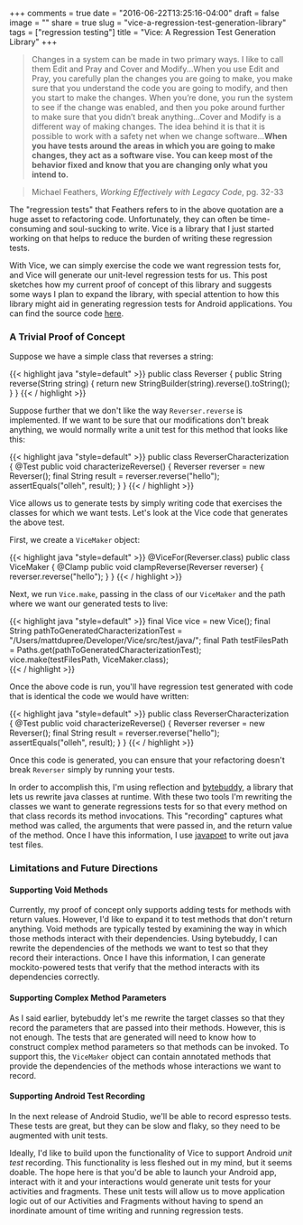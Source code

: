 +++
comments = true
date = "2016-06-22T13:25:16-04:00"
draft = false
image = ""
share = true
slug = "vice-a-regression-test-generation-library"
tags = ["regression testing"]
title = "Vice: A Regression Test Generation Library"
+++

>Changes in a system can be made in two primary ways. I like to call them Edit and Pray and Cover and Modify...When you use Edit and Pray, you carefully plan the changes you are going to make, you make sure that you understand the code you are going to modify, and then you start to make the changes. When you’re done, you run the system to see if the change was enabled, and then you poke around further to make sure that you didn’t break anything...Cover and Modify is a different way of making changes. The idea behind it is that it is possible to work with a safety net when we change software...**When you have tests around the areas in which you are going to make changes, they act as a software vise. You can keep most of the behavior fixed and know that you are changing only what you intend to.**

>Michael Feathers, *Working Effectively with Legacy Code*, pg. 32-33

The "regression tests" that Feathers refers to in the above quotation are a huge asset to refactoring code. Unfortunately, they can often be time-consuming and soul-sucking to write. Vice is a library that I just started working on that helps to reduce the burden of writing these regression tests.

With Vice, we can simply exercise the code we want regression tests for, and Vice will generate our unit-level regression tests for us. This post sketches how my current proof of concept of this library and suggests some ways I plan to expand the library, with special attention to how this library might aid in generating regression tests for Android applications. You can find the source code [here](https://github.com/kmdupr33/Vice).

### A Trivial Proof of Concept

Suppose we have a simple class that reverses a string:

{{< highlight java "style=default" >}}
public class Reverser {
    public String reverse(String string) {
        return new StringBuilder(string).reverse().toString();
    }
}
{{< / highlight >}}

Suppose further that we don't like the way `Reverser.reverse` is implemented. If we want to be sure that our modifications don't break anything, we would normally write a unit test for this method that looks like this:

{{< highlight java "style=default" >}}
public class ReverserCharacterization {
  @Test
  public void characterizeReverse() {
    Reverser reverser = new Reverser();
    final String result = reverser.reverse("hello");
    assertEquals("olleh", result);
  }
}
{{< / highlight >}}

Vice allows us to generate tests by simply writing code that exercises the classes for which we want tests. Let's look at the Vice code that generates the above test.

First, we create a `ViceMaker` object:

{{< highlight java "style=default" >}}
@ViceFor(Reverser.class)
public class ViceMaker {
    @Clamp
    public void clampReverse(Reverser reverser) {
        reverser.reverse("hello");
    }
}
{{< / highlight >}}

Next, we run `Vice.make`, passing in the class of our `ViceMaker` and the path where we want our generated tests to live:

{{< highlight java "style=default" >}}
final Vice vice = new Vice();
final String pathToGeneratedCharacterizationTest
        = "/Users/mattdupree/Developer/Vice/src/test/java/";
final Path testFilesPath = Paths.get(pathToGeneratedCharacterizationTest);
vice.make(testFilesPath, ViceMaker.class);  
{{< / highlight >}}

Once the above code is run, you'll have regression test generated with code that is identical the code we would have written:

{{< highlight java "style=default" >}}
public class ReverserCharacterization {
  @Test
  public void characterizeReverse() {
    Reverser reverser = new Reverser();
    final String result = reverser.reverse("hello");
    assertEquals("olleh", result);
  }
}
{{< / highlight >}}

Once this code is generated, you can ensure that your refactoring doesn't break `Reverser` simply by running your tests.

In order to accomplish this, I'm using reflection and [bytebuddy](http://bytebuddy.net/#/), a library that lets us rewrite java classes at runtime. With these two tools I'm rewriting the classes we want to generate regressions tests for so that every method on that class records its method invocations. This "recording" captures what method was called, the arguments that were passed in, and the return value of the method. Once I have this information, I use [javapoet](https://github.com/square/javapoet) to write out java test files.

### Limitations and Future Directions

#### Supporting Void Methods

Currently, my proof of concept only supports adding tests for methods with return values. However, I'd like to expand it to test methods that don't return anything. Void methods are typically tested by examining the way in which those methods interact with their dependencies. Using bytebuddy, I can rewrite the dependencies of the methods we want to test so that they record their interactions. Once I have this information, I can generate mockito-powered tests that verify that the method interacts with its dependencies correctly.

#### Supporting Complex Method Parameters

As I said earlier, bytebuddy let's me rewrite the target classes so that they record the parameters that are passed into their methods. However, this is not enough. The tests that are generated will need to know how to construct complex method parameters so that methods can be invoked. To support this, the `ViceMaker` object can contain annotated methods that provide the dependencies of the methods whose interactions we want to record.

#### Supporting Android Test Recording

In the next release of Android Studio, we'll be able to record espresso tests. These tests are great, but they can be slow and flaky, so they need to be augmented with unit tests.

Ideally, I'd like to build upon the functionality of Vice to support Android *unit test* recording. This functionality is less fleshed out in my mind, but it seems doable. The hope here is that you'd be able to launch your Android app, interact with it and your interactions would generate unit tests for your activities and fragments. These unit tests will allow us to move application logic out of our Activities and Fragments without having to spend an inordinate amount of time writing and running regression tests.